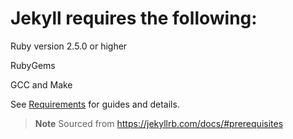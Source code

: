# Jekyll requires the following:

Ruby version 2.5.0 or higher

RubyGems

GCC and Make

See [Requirements](https://jekyllrb.com/docs/installation/#requirements) for guides and details.

> **Note**
> Sourced from https://jekyllrb.com/docs/#prerequisites
